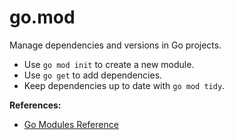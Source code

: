 # go.mod

Manage dependencies and versions in Go projects.

- Use `go mod init` to create a new module.
- Use `go get` to add dependencies.
- Keep dependencies up to date with `go mod tidy`.

**References:**
- [Go Modules Reference](https://golang.org/ref/mod)
